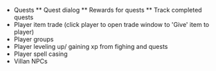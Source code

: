 * Quests
** Quest dialog
** Rewards for quests
** Track completed quests
* Player item trade (click player to open trade window to 'Give' item to player)
* Player groups
* Player leveling up/ gaining xp from fighing and quests
* Player spell casing
* Villan NPCs

